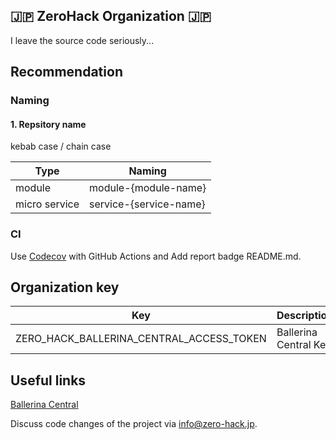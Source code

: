 ## 🇯🇵 ZeroHack Organization 🇯🇵

I leave the source code seriously...

## Recommendation

### Naming

#### 1. Repsitory name

kebab case / chain case

| Type | Naming |
|------|--------|
| module | module-{module-name} |
| micro service | service-{service-name} |

### CI

Use [Codecov](https://docs.codecov.com/docs) with GitHub Actions and Add report badge README.md.

## Organization key

| Key | Description |
|------|--------|
| ZERO_HACK_BALLERINA_CENTRAL_ACCESS_TOKEN | Ballerina Central Key|

## Useful links

[Ballerina Central](https://central.ballerina.io/zerohack?q=&page=1)

Discuss code changes of the project via info@zero-hack.jp.
